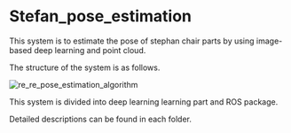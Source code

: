 # Stefan_pose_estimation

This system is to estimate the pose of stephan chair parts by using image-based deep learning and point cloud.

The structure of the system is as follows.

![re_re_pose_estimation_algorithm](https://user-images.githubusercontent.com/50347012/144415112-5168e747-e6e9-4120-a58a-8669a62d2ea3.png)


This system is divided into deep learning learning part and ROS package.

Detailed descriptions can be found in each folder.

